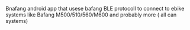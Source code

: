 Bnafang android app that usese bafang BLE protocoll to connect to ebike systems like Bafang M500/510/560/M600 and probably more ( all can systems)
